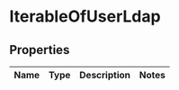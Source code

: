 # IterableOfUserLdap

## Properties
Name | Type | Description | Notes
------------ | ------------- | ------------- | -------------
